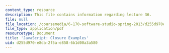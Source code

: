 ```yaml
---
content_type: resource
description: This file contains information regarding lecture 36.
file: null
file_location: /coursemedia/6-170-software-studio-spring-2013/d255d970e8da2f5ae8586b1d00a3a580_MIT6_170S13_36-java-cls-ex.pdf
file_type: application/pdf
resourcetype: Document
title: 'JavaScript: Closure Examples'
uid: d255d970-e8da-2f5a-e858-6b1d00a3a580
---
```

